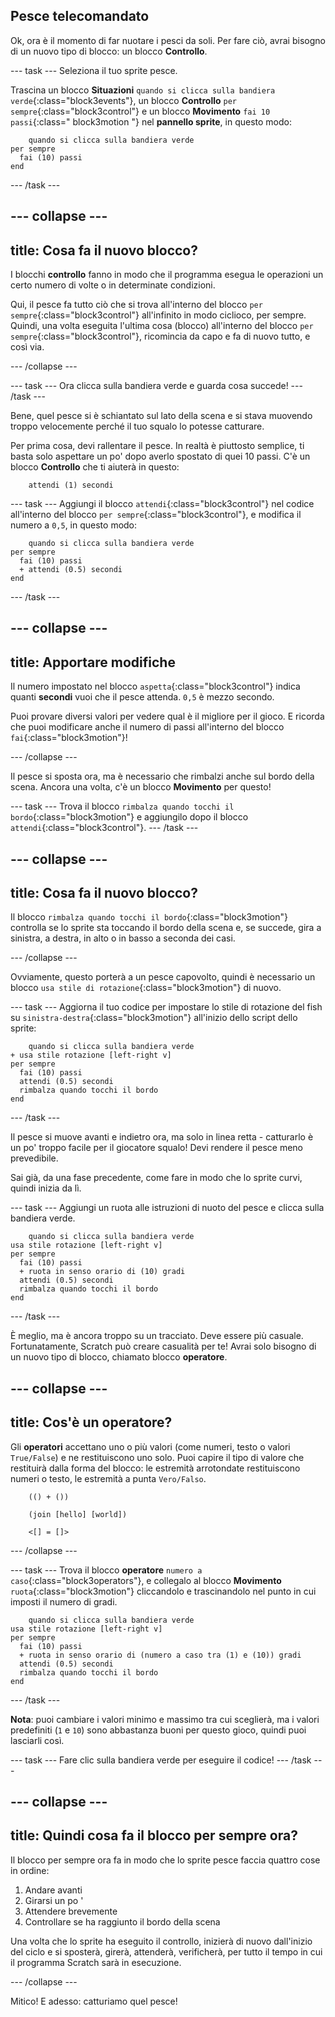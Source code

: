 ## Pesce telecomandato

Ok, ora è il momento di far nuotare i pesci da soli. Per fare ciò, avrai bisogno di un nuovo tipo di blocco: un blocco **Controllo**.

\--- task \--- Seleziona il tuo sprite pesce.

Trascina un blocco **Situazioni** `quando si clicca sulla bandiera verde`{:class="block3events"}, un blocco **Controllo** `per sempre`{:class="block3control"} e un blocco **Movimento** `fai 10 passi`{:class=" block3motion "} nel **pannello sprite**, in questo modo:

```blocks3
    quando si clicca sulla bandiera verde
per sempre 
  fai (10) passi
end
```

\--- /task \---

## \--- collapse \---

## title: Cosa fa il nuovo blocco?

I blocchi **controllo** fanno in modo che il programma esegua le operazioni un certo numero di volte o in determinate condizioni.

Qui, il pesce fa tutto ciò che si trova all'interno del blocco `per sempre`{:class="block3control"} all'infinito in modo ciclioco, per sempre. Quindi, una volta eseguita l'ultima cosa (blocco) all'interno del blocco `per sempre`{:class="block3control"}, ricomincia da capo e fa di nuovo tutto, e così via.

\--- /collapse \---

\--- task \--- Ora clicca sulla bandiera verde e guarda cosa succede! \--- /task \---

Bene, quel pesce si è schiantato sul lato della scena e si stava muovendo troppo velocemente perché il tuo squalo lo potesse catturare.

Per prima cosa, devi rallentare il pesce. In realtà è piuttosto semplice, ti basta solo aspettare un po' dopo averlo spostato di quei 10 passi. C'è un blocco **Controllo** che ti aiuterà in questo:

```blocks3
    attendi (1) secondi
```

\--- task \--- Aggiungi il blocco `attendi`{:class="block3control"} nel codice all'interno del blocco `per sempre`{:class="block3control"}, e modifica il numero a `0,5`, in questo modo:

```blocks3
    quando si clicca sulla bandiera verde
per sempre 
  fai (10) passi
  + attendi (0.5) secondi
end
```

\--- /task \---

## \--- collapse \---

## title: Apportare modifiche

Il numero impostato nel blocco `aspetta`{:class="block3control"} indica quanti **secondi** vuoi che il pesce attenda. `0,5` è mezzo secondo.

Puoi provare diversi valori per vedere qual è il migliore per il gioco. E ricorda che puoi modificare anche il numero di passi all'interno del blocco `fai`{:class="block3motion"}!

\--- /collapse \---

Il pesce si sposta ora, ma è necessario che rimbalzi anche sul bordo della scena. Ancora una volta, c'è un blocco **Movimento** per questo!

\--- task \--- Trova il blocco `rimbalza quando tocchi il bordo`{:class="block3motion"} e aggiungilo dopo il blocco `attendi`{:class="block3control"}. \--- /task \---

## \--- collapse \---

## title: Cosa fa il nuovo blocco?

Il blocco `rimbalza quando tocchi il bordo`{:class="block3motion"} controlla se lo sprite sta toccando il bordo della scena e, se succede, gira a sinistra, a destra, in alto o in basso a seconda dei casi.

\--- /collapse \---

Ovviamente, questo porterà a un pesce capovolto, quindi è necessario un blocco `usa stile di rotazione`{:class="block3motion"} di nuovo.

\--- task \--- Aggiorna il tuo codice per impostare lo stile di rotazione del fish su `sinistra-destra`{:class="block3motion"} all'inizio dello script dello sprite:

```blocks3
    quando si clicca sulla bandiera verde
+ usa stile rotazione [left-right v]
per sempre 
  fai (10) passi
  attendi (0.5) secondi
  rimbalza quando tocchi il bordo
end
```

\--- /task \---

Il pesce si muove avanti e indietro ora, ma solo in linea retta - catturarlo è un po' troppo facile per il giocatore squalo! Devi rendere il pesce meno prevedibile.

Sai già, da una fase precedente, come fare in modo che lo sprite curvi, quindi inizia da lì.

\--- task \--- Aggiungi un ruota alle istruzioni di nuoto del pesce e clicca sulla bandiera verde.

```blocks3
    quando si clicca sulla bandiera verde
usa stile rotazione [left-right v]
per sempre 
  fai (10) passi
  + ruota in senso orario di (10) gradi
  attendi (0.5) secondi
  rimbalza quando tocchi il bordo
end
```

\--- /task \---

È meglio, ma è ancora troppo su un tracciato. Deve essere più casuale. Fortunatamente, Scratch può creare casualità per te! Avrai solo bisogno di un nuovo tipo di blocco, chiamato blocco **operatore**.

## \--- collapse \---

## title: Cos'è un operatore?

Gli **operatori** accettano uno o più valori (come numeri, testo o valori `True/False`) e ne restituiscono uno solo. Puoi capire il tipo di valore che restituirà dalla forma del blocco: le estremità arrotondate restituiscono numeri o testo, le estremità a punta `Vero/Falso`.

```blocks3
    (() + ())

    (join [hello] [world])

    <[] = []>
```

\--- /collapse \---

\--- task \--- Trova il blocco **operatore** `numero a caso`{:class="block3operators"}, e collegalo al blocco **Movimento** `ruota`{:class="block3motion"} cliccandolo e trascinandolo nel punto in cui imposti il numero di gradi.

```blocks3
    quando si clicca sulla bandiera verde
usa stile rotazione [left-right v]
per sempre 
  fai (10) passi
  + ruota in senso orario di (numero a caso tra (1) e (10)) gradi
  attendi (0.5) secondi
  rimbalza quando tocchi il bordo
end
```

\--- /task \---

**Nota**: puoi cambiare i valori minimo e massimo tra cui sceglierà, ma i valori predefiniti (`1` e `10`) sono abbastanza buoni per questo gioco, quindi puoi lasciarli così.

\--- task \--- Fare clic sulla bandiera verde per eseguire il codice! \--- /task \---

## \--- collapse \---

## title: Quindi cosa fa il blocco per sempre ora?

Il blocco per sempre ora fa in modo che lo sprite pesce faccia quattro cose in ordine:

1. Andare avanti
2. Girarsi un po '
3. Attendere brevemente
4. Controllare se ha raggiunto il bordo della scena

Una volta che lo sprite ha eseguito il controllo, inizierà di nuovo dall'inizio del ciclo e si sposterà, girerà, attenderà, verificherà, per tutto il tempo in cui il programma Scratch sarà in esecuzione.

\--- /collapse \---

Mitico! E adesso: catturiamo quel pesce!